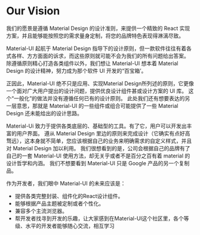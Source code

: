 # Our Vision

<p class="description">我们的愿景是遵循 Material Design 的设计准则，来提供一个精致的 React 实现方案，并且能够能按照您的需求量身定制，将您的品牌特色表现得淋漓尽致。</p>

Material-UI 起航于 Material Design 指导下的设计原则，但一款软件往往有着各式各样、方方面面的诉求，而这些原则就可能不会为我们的所有问题给出答案。 除遵循原则精心打造各类组件以外，我们想让 Material-UI 想本着 Material Design 的设计精神，努力成为那个软件 UI 开发的“百宝箱’。

正因此，Material-UI 绝不只是应用、实现Material Design所列述的原则，它更像一个面对广大用户提出的设计问题，提供优良设计组件甚或设计方案的 UI 库。 这个“一般化”的做法并没有遵循任何已有的设计原则。 此处我们还有想要表达的另一层意思，那就是 Material-UI 的一些组件或组合可能提供了一些 Material Design 还未能给出的设计思路。

Material-Ui 致力于提供各类底层的、基础型的工具。有了它，用户可以开发出丰富的用户界面。 遵从 Material Design 里边的原则来完成设计（它确实有点好高骛远），这本身就不简单，您应该根据自己的业务来明确需求的自定义样式，并且对 Material Design 加以利用。 我们很想看到的是，公司会根据自己的品牌有了自己的一套 Material-UI 使用方法，却无关乎或者不是百分之百有着 material 的设计哲学和内涵。 我们不想要看到 Material-UI 只是 Google 产品的另一个复制品。

作为开发者，我们眼中 Material-UI 的未来应该是：

- 提供各类完整封装、组件化的React设计组件。
- 能够根据产品主题被定制或者个性化。
- 兼容多个主流浏览器。
- 帮开发者找寻到开发的乐趣，让大家感到在Material-UI这个社区里，各个等级、水平的开发者能够随心交流，相互学习